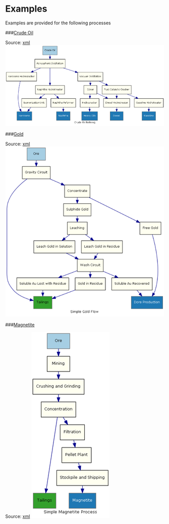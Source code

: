 Examples
===========

Examples are provided for the following processes

###[Crude Oil](./CrudeOil)

Source: [xml](./CrudeOil/ProcessFlow.xml)
![Process Flow Output](./CrudeOil/process-top-flow.png)

###[Gold](./Gold)

Source: [xml](./Gold/ProcessFlow.xml)
![Process Flow Output](./Gold/process-top-flow.png)

###[Magnetite](./Magnetite)

Source: [xml](./CrudeOil/ProcessFlow.xml)
![Process Flow Output](./Magnetite/process-top-flow.png)